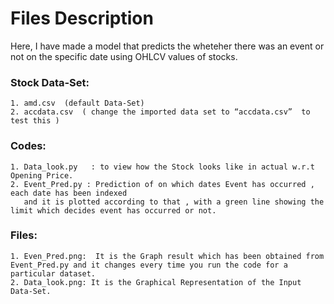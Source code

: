 # Files Description
Here, I have made a model that predicts the wheteher there was an event or not on the specific date using OHLCV values of stocks.
  
### Stock Data-Set:
    1. amd.csv	(default Data-Set)
    2. accdata.csv 	( change the imported data set to “accdata.csv”  to test this )

### Codes:
    1. Data_look.py   : to view how the Stock looks like in actual w.r.t Opening Price.
    2. Event_Pred.py : Prediction of on which dates Event has occurred , each date has been indexed 
       and it is plotted according to that , with a green line showing the limit which decides event has occurred or not.
### Files:
    1. Even_Pred.png:  It is the Graph result which has been obtained from Event_Pred.py and it changes every time you run the code for a particular dataset.
    2. Data_look.png: It is the Graphical Representation of the Input Data-Set.

